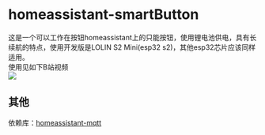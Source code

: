 # homeassistant-smartButton
这是一个可以工作在按钮homeassistant上的只能按钮，使用锂电池供电，具有长续航的特点，使用开发版是LOLIN S2 Mini(esp32 s2)，其他esp32芯片应该同样适用。  
使用见如下B站视频  
[![](https://i1.hdslb.com/bfs/archive/08a8c7bfa2de77ce4bb6d414d4ff6dc8c8a4b19d.jpg@320w_200h)](https://www.bilibili.com/video/BV1L84y1R7Cq/?share_source=copy_web&vd_source=e58e293dad99fd044596c0ee0fa1fcb0)
## 其他
依赖库：[homeassistant-mqtt](https://github.com/zhcong/homeassistant-mqtt)